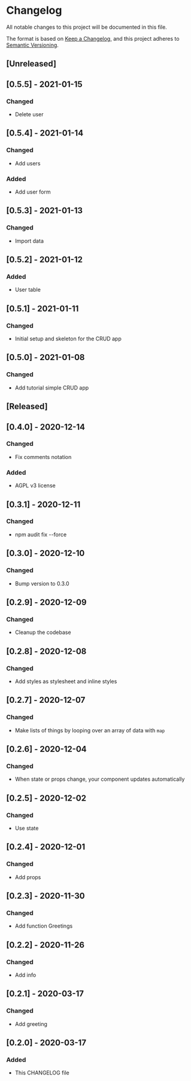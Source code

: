 # Changelog
All notable changes to this project will be documented in this file.

The format is based on [Keep a Changelog](https://keepachangelog.com/en/1.0.0/),
and this project adheres to [Semantic Versioning](https://semver.org/spec/v2.0.0.html).

## [Unreleased]

## [0.5.5] - 2021-01-15
### Changed
- Delete user

## [0.5.4] - 2021-01-14
### Changed
- Add users
### Added
- Add user form

## [0.5.3] - 2021-01-13
### Changed
- Import data 

## [0.5.2] - 2021-01-12
### Added
- User table

## [0.5.1] - 2021-01-11
### Changed
- Initial setup and skeleton for the CRUD app

## [0.5.0] - 2021-01-08
### Changed
- Add tutorial simple CRUD app 

## [Released]

## [0.4.0] - 2020-12-14
### Changed
- Fix comments notation 
### Added
- AGPL v3 license

## [0.3.1] - 2020-12-11
### Changed
- npm audit fix --force

## [0.3.0] - 2020-12-10
### Changed
- Bump version to 0.3.0

## [0.2.9] - 2020-12-09
### Changed
- Cleanup the codebase

## [0.2.8] - 2020-12-08
### Changed
- Add styles as stylesheet and inline styles

## [0.2.7] - 2020-12-07
### Changed
- Make lists of things by looping over an array of data with `map`

## [0.2.6] - 2020-12-04
### Changed
- When state or props change, your component updates automatically

## [0.2.5] - 2020-12-02
### Changed
- Use state

## [0.2.4] - 2020-12-01
### Changed
- Add props

## [0.2.3] - 2020-11-30
### Changed
- Add function Greetings

## [0.2.2] - 2020-11-26
### Changed
- Add info 

## [0.2.1] - 2020-03-17
### Changed
- Add greeting

## [0.2.0] - 2020-03-17
### Added
- This CHANGELOG file 
